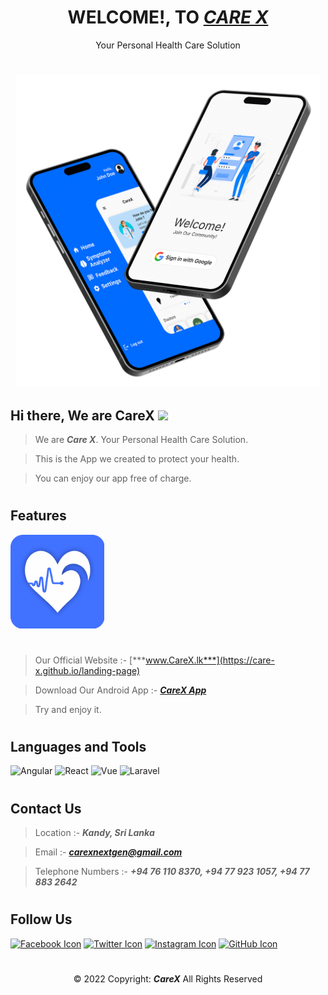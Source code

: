# <div align="center">WELCOME!, TO <a href="https://care-x.github.io/landing-page" title="CareX">***CARE X***</a></div>
<div align="center">Your Personal Health Care Solution</div>

#
<div align="center"><img src="welcome-page.png" height="500px" title="Welcome!, to CareX"></div>

## Hi there, We are CareX <img src="https://raw.githubusercontent.com/MartinHeinz/MartinHeinz/master/wave.gif" height="40px">

> We are <b><i>Care X</i></b>. Your Personal Health Care Solution.

> This is the App we created to protect your health.

> You can enjoy our app free of charge.

#
## Features

<img src="care-x_logo.png" height="150px" title="Our Logo">

#
> Our Official Website :- <span title="Visit our official website here">[***www.CareX.lk***](https://care-x.github.io/landing-page)</span>

> Download Our Android App :- <span title="Download our Android App here">[***CareX App***](https://github.com/Care-X/carex/releases/download/v1.0.16/app-release.apk)</span>

> Try and enjoy it.

#
## Languages and Tools

<img src="https://img.icons8.com/color/40/angularjs.png" alt="Angular" title="Angular"> <img src="https://img.icons8.com/plasticine/40/react.png" alt="React" title="React"> <img src="https://img.icons8.com/color/40/vue-js.png" alt="Vue" title="Vue"> <img src="https://upload.wikimedia.org/wikipedia/commons/thumb/9/9a/Laravel.svg/35px-Laravel.svg.png" alt="Laravel" title="Laravel">


#
## Contact Us

> Location :- <b><i>Kandy, Sri Lanka</i></b>

> Email :- <span title="Email">[***carexnextgen@gmail.com***](mailto:carexnextgen@gmail.com)</span>

> Telephone Numbers :- <span title="Telephone Numbers">***+94 76 110 8370, +94 77 923 1057, +94 77 883 2642***</span>

#
## Follow Us

<a href="https://www.facebook.com/people/CareX/100087295841494"><img src="https://img.icons8.com/fluency/40/facebook-new.png" alt="Facebook Icon" title="Facebook"/></a> <a href="https://twitter.com/CareX2022"><img src="https://img.icons8.com/color/40/000000/twitter-circled--v1.png" alt="Twitter Icon" title="Twitter"/></a> <a href="https://www.instagram.com/carexnextgen/?igshid=YmMyMTA2M2Y%3D"><img src="https://img.icons8.com/color/40/000000/instagram-new.png" alt="Instagram Icon" title="Instagram"/></a> <a href="https://github.com/Care-X"><img src="https://img.icons8.com/fluency/40/000000/github.png" alt="GitHub Icon" title="GitHub"/></a>


#
<div align="center">© 2022 Copyright: <b><i>CareX</i></b> All Rights Reserved</div>
